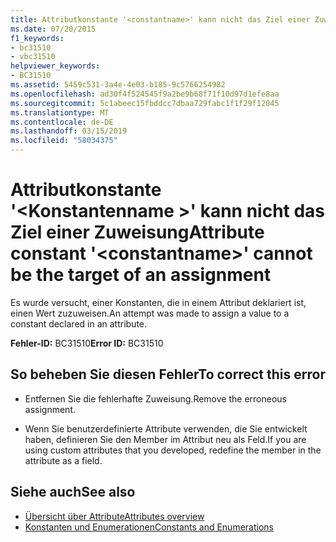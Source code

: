 ```yaml
---
title: Attributkonstante '<constantname>' kann nicht das Ziel einer Zuweisung
ms.date: 07/20/2015
f1_keywords:
- bc31510
- vbc31510
helpviewer_keywords:
- BC31510
ms.assetid: 5459c531-3a4e-4e03-b185-9c5766254982
ms.openlocfilehash: ad30f4f524545f9a2be9b68f71f10d97d1efe8aa
ms.sourcegitcommit: 5c1abeec15fbddcc7dbaa729fabc1f1f29f12045
ms.translationtype: MT
ms.contentlocale: de-DE
ms.lasthandoff: 03/15/2019
ms.locfileid: "58034375"
---
```

# <a name="attribute-constant-constantname-cannot-be-the-target-of-an-assignment"></a><span data-ttu-id="403cb-102">Attributkonstante '\<Konstantenname >' kann nicht das Ziel einer Zuweisung</span><span class="sxs-lookup"><span data-stu-id="403cb-102">Attribute constant '\<constantname>' cannot be the target of an assignment</span></span>
<span data-ttu-id="403cb-103">Es wurde versucht, einer Konstanten, die in einem Attribut deklariert ist, einen Wert zuzuweisen.</span><span class="sxs-lookup"><span data-stu-id="403cb-103">An attempt was made to assign a value to a constant declared in an attribute.</span></span>  
  
 <span data-ttu-id="403cb-104">**Fehler-ID:** BC31510</span><span class="sxs-lookup"><span data-stu-id="403cb-104">**Error ID:** BC31510</span></span>  
  
## <a name="to-correct-this-error"></a><span data-ttu-id="403cb-105">So beheben Sie diesen Fehler</span><span class="sxs-lookup"><span data-stu-id="403cb-105">To correct this error</span></span>  
  
-   <span data-ttu-id="403cb-106">Entfernen Sie die fehlerhafte Zuweisung.</span><span class="sxs-lookup"><span data-stu-id="403cb-106">Remove the erroneous assignment.</span></span>  
  
-   <span data-ttu-id="403cb-107">Wenn Sie benutzerdefinierte Attribute verwenden, die Sie entwickelt haben, definieren Sie den Member im Attribut neu als Feld.</span><span class="sxs-lookup"><span data-stu-id="403cb-107">If you are using custom attributes that you developed, redefine the member in the attribute as a field.</span></span>  
  
## <a name="see-also"></a><span data-ttu-id="403cb-108">Siehe auch</span><span class="sxs-lookup"><span data-stu-id="403cb-108">See also</span></span>

- [<span data-ttu-id="403cb-109">Übersicht über Attribute</span><span class="sxs-lookup"><span data-stu-id="403cb-109">Attributes overview</span></span>](~/docs/visual-basic/programming-guide/concepts/attributes/index.md)
- [<span data-ttu-id="403cb-110">Konstanten und Enumerationen</span><span class="sxs-lookup"><span data-stu-id="403cb-110">Constants and Enumerations</span></span>](../../visual-basic/language-reference/constants-and-enumerations.md)
